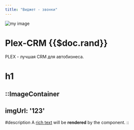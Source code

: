 ```yaml
---
title: "Виджет - звонки"
---
```


![my image](/img/plex.avif)

# Plex-CRM {{$doc.rand}}

PLEX - лучшая CRM для автобизнеса.

# h1

::ImageContainer
---
imgUrl: '123'
---
#description
A [rich text](/) will be **rendered** by the component.
::


